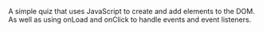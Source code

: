 A simple quiz that uses JavaScript to create and add elements to the DOM. As well as using
onLoad and onClick to handle events and event listeners.